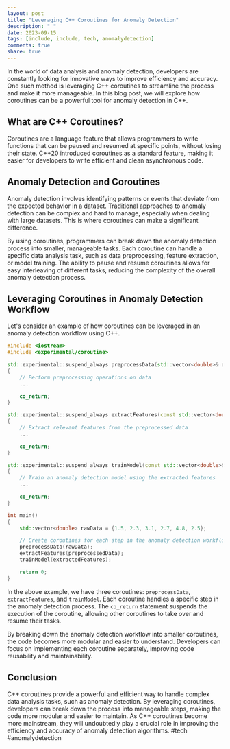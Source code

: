 ```yaml
---
layout: post
title: "Leveraging C++ Coroutines for Anomaly Detection"
description: " "
date: 2023-09-15
tags: [include, include, tech, anomalydetection]
comments: true
share: true
---
```


In the world of data analysis and anomaly detection, developers are constantly looking for innovative ways to improve efficiency and accuracy. One such method is leveraging C++ coroutines to streamline the process and make it more manageable. In this blog post, we will explore how coroutines can be a powerful tool for anomaly detection in C++.

## What are C++ Coroutines?

Coroutines are a language feature that allows programmers to write functions that can be paused and resumed at specific points, without losing their state. C++20 introduced coroutines as a standard feature, making it easier for developers to write efficient and clean asynchronous code.

## Anomaly Detection and Coroutines

Anomaly detection involves identifying patterns or events that deviate from the expected behavior in a dataset. Traditional approaches to anomaly detection can be complex and hard to manage, especially when dealing with large datasets. This is where coroutines can make a significant difference.

By using coroutines, programmers can break down the anomaly detection process into smaller, manageable tasks. Each coroutine can handle a specific data analysis task, such as data preprocessing, feature extraction, or model training. The ability to pause and resume coroutines allows for easy interleaving of different tasks, reducing the complexity of the overall anomaly detection process.

## Leveraging Coroutines in Anomaly Detection Workflow

Let's consider an example of how coroutines can be leveraged in an anomaly detection workflow using C++. 

```cpp
#include <iostream>
#include <experimental/coroutine>

std::experimental::suspend_always preprocessData(std::vector<double>& data)
{
    // Perform preprocessing operations on data
    ...

    co_return;
}

std::experimental::suspend_always extractFeatures(const std::vector<double>& preprocessedData)
{
    // Extract relevant features from the preprocessed data
    ...

    co_return;
}

std::experimental::suspend_always trainModel(const std::vector<double>& extractedFeatures)
{
    // Train an anomaly detection model using the extracted features
    ...

    co_return;
}

int main()
{
    std::vector<double> rawData = {1.5, 2.3, 3.1, 2.7, 4.8, 2.5};

    // Create coroutines for each step in the anomaly detection workflow
    preprocessData(rawData);
    extractFeatures(preprocessedData);
    trainModel(extractedFeatures);

    return 0;
}
```

In the above example, we have three coroutines: `preprocessData`, `extractFeatures`, and `trainModel`. Each coroutine handles a specific step in the anomaly detection process. The `co_return` statement suspends the execution of the coroutine, allowing other coroutines to take over and resume their tasks.

By breaking down the anomaly detection workflow into smaller coroutines, the code becomes more modular and easier to understand. Developers can focus on implementing each coroutine separately, improving code reusability and maintainability.

## Conclusion

C++ coroutines provide a powerful and efficient way to handle complex data analysis tasks, such as anomaly detection. By leveraging coroutines, developers can break down the process into manageable steps, making the code more modular and easier to maintain. As C++ coroutines become more mainstream, they will undoubtedly play a crucial role in improving the efficiency and accuracy of anomaly detection algorithms. #tech #anomalydetection